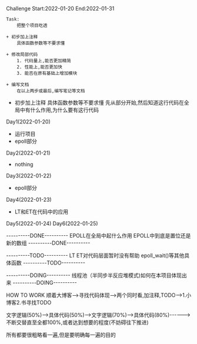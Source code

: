 Challenge
Start:2022-01-20
End:2022-01-31

    Task: 
        把整个项目吃透
     
    + 初步加上注释
        具体函数参数等不要求懂 

    + 修改局部代码
        1. 代码量上,能否更加精简
        2. 性能上,能否更加快
        3. 能否在原有基础上增加模块

    + 编写文档
        在以上两步或最后,编写笔记等文档


+ 初步加上注释
    具体函数参数等不要求懂 
    先从部分开始,然后知道这行代码在全局中有什么作用,为什么要有这行代码

Day1(2022-01-20)
+ 运行项目
+ epoll部分

Day2(2022-01-21) 
+ nothing

Day3(2022-01-22)
+ epoll部分

Day4(2022-01-23)
+ LT和ET在代码中的应用 

Day5(2022-01-24)
Day6(2022-01-25)







----------DONE----------
EPOLL在全局中起什么作用 
EPOLL中到底是置位还是新的数组 
----------DONE---------- 

----------TODO----------
LT ET对代码层面暂时没有帮助
epoll_wait()等其他具体函数 
----------TODO----------

----------DOING----------
线程池（半同步半反应堆模式)如何在本项目体现出来
----------DOING----------



HOW TO WORK 
顺着大博客-->寻找代码体现-->两个同时看,加注释,TODO-->1.小博客2.书寻找TODO

文字逻辑(50%)-->具体代码(50%)-->文字逻辑(70%)-->具体代码(80%)------>
不断交替直至全都100%,或者达到想要的程度(不妨碍往下推进)

所有都要很粗略看一遍,但是要明确每一遍的目的
